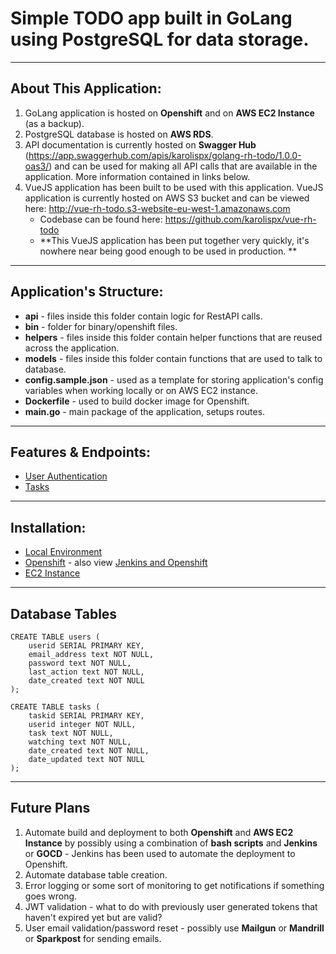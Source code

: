 # Simple TODO app built in GoLang using PostgreSQL for data storage.

---

## About This Application:

1. GoLang application is hosted on **Openshift** and on **AWS EC2 Instance** (as a backup).
2. PostgreSQL database is hosted on **AWS RDS**.
3. API documentation is currently hosted on **Swagger Hub** (https://app.swaggerhub.com/apis/karolispx/golang-rh-todo/1.0.0-oas3/) and can be used for making all API calls that are available in the application. More information contained in links below.
4. VueJS application has been built to be used with this application. VueJS application is currently hosted on AWS S3 bucket and can be viewed here: http://vue-rh-todo.s3-website-eu-west-1.amazonaws.com
    - Codebase can be found here: https://github.com/karolispx/vue-rh-todo
    - **This VueJS application has been put together very quickly, it's nowhere near being good enough to be used in production. **

---

## Application's Structure:

- **api** - files inside this folder contain logic for RestAPI calls.
- **bin** - folder for binary/openshift files.
- **helpers** - files inside this folder contain helper functions that are reused across the application.
- **models** - files inside this folder contain functions that are used to talk to database.
- **config.sample.json** - used as a template for storing application's config variables when working locally or on AWS EC2 instance.
- **Dockerfile** - used to build docker image for Openshift.
- **main.go** - main package of the application, setups routes.

---

## Features & Endpoints:

- [User Authentication](https://github.com/karolispx/golang-rh-todo/wiki/Feature:-User-Authentication)
- [Tasks](https://github.com/karolispx/golang-rh-todo/wiki/Feature:-Tasks)

---

## Installation:

- [Local Environment](https://github.com/karolispx/golang-rh-todo/wiki/Installation:-Local-Environment)
- [Openshift](https://github.com/karolispx/golang-rh-todo/wiki/Installation:-Openshift) - also view [Jenkins and Openshift](https://github.com/karolispx/golang-rh-todo/wiki/Jenkins-and-Openshift)
- [EC2 Instance](https://github.com/karolispx/golang-rh-todo/wiki/Installation:-EC2-Instance)

---

## Database Tables

```
CREATE TABLE users (
    userid SERIAL PRIMARY KEY,
    email_address text NOT NULL,
    password text NOT NULL,
    last_action text NOT NULL,
    date_created text NOT NULL
);

CREATE TABLE tasks (
    taskid SERIAL PRIMARY KEY,
    userid integer NOT NULL,
    task text NOT NULL,
    watching text NOT NULL,
    date_created text NOT NULL,
    date_updated text NOT NULL
);
```

---

## Future Plans

1. Automate build and deployment to both **Openshift** and **AWS EC2 Instance** by possibly using a combination of **bash scripts** and **Jenkins** or **GOCD** - Jenkins has been used to automate the deployment to Openshift.
2. Automate database table creation.
3. Error logging or some sort of monitoring to get notifications if something goes wrong.
4. JWT validation - what to do with previously user generated tokens that haven't expired yet but are valid?
5. User email validation/password reset - possibly use **Mailgun** or **Mandrill** or **Sparkpost** for sending emails.
